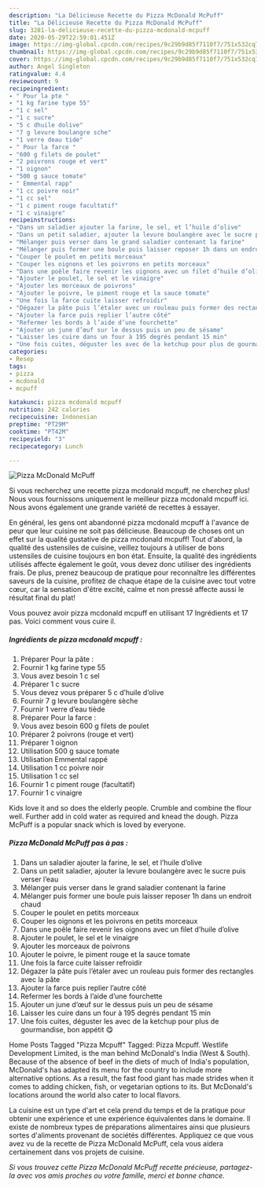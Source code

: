 ```yaml
---
description: "La Délicieuse Recette du Pizza McDonald McPuff"
title: "La Délicieuse Recette du Pizza McDonald McPuff"
slug: 3281-la-delicieuse-recette-du-pizza-mcdonald-mcpuff
date: 2020-05-29T22:59:01.451Z
image: https://img-global.cpcdn.com/recipes/9c29b9d85f7110f7/751x532cq70/pizza-mcdonald-mcpuff-photo-principale-de-la-recette.jpg
thumbnail: https://img-global.cpcdn.com/recipes/9c29b9d85f7110f7/751x532cq70/pizza-mcdonald-mcpuff-photo-principale-de-la-recette.jpg
cover: https://img-global.cpcdn.com/recipes/9c29b9d85f7110f7/751x532cq70/pizza-mcdonald-mcpuff-photo-principale-de-la-recette.jpg
author: Angel Singleton
ratingvalue: 4.4
reviewcount: 9
recipeingredient:
- " Pour la pte "
- "1 kg farine type 55"
- "1 c sel"
- "1 c sucre"
- "5 c dhuile dolive"
- "7 g levure boulangre sche"
- "1 verre deau tide"
- " Pour la farce "
- "600 g filets de poulet"
- "2 poivrons rouge et vert"
- "1 oignon"
- "500 g sauce tomate"
- " Emmental rapp"
- "1 cc poivre noir"
- "1 cc sel"
- "1 c piment rouge facultatif"
- "1 c vinaigre"
recipeinstructions:
- "Dans un saladier ajouter la farine, le sel, et l’huile d’olive"
- "Dans un petit saladier, ajouter la levure boulangère avec le sucre puis verser l’eau"
- "Mélanger puis verser dans le grand saladier contenant la farine"
- "Mélanger puis former une boule puis laisser reposer 1h dans un endroit chaud"
- "Couper le poulet en petits morceaux"
- "Couper les oignons et les poivrons en petits morceaux"
- "Dans une poêle faire revenir les oignons avec un filet d’huile d’olive"
- "Ajouter le poulet, le sel et le vinaigre"
- "Ajouter les morceaux de poivrons"
- "Ajouter le poivre, le piment rouge et la sauce tomate"
- "Une fois la farce cuite laisser refroidir"
- "Dégazer la pâte puis l’étaler avec un rouleau puis former des rectangles avec la pâte"
- "Ajouter la farce puis replier l’autre côté"
- "Refermer les bords à l’aide d’une fourchette"
- "Ajouter un june d’œuf sur le dessus puis un peu de sésame"
- "Laisser les cuire dans un four à 195 degrés pendant 15 min"
- "Une fois cuites, déguster les avec de la ketchup pour plus de gourmandise, bon appétit 😋"
categories:
- Resep
tags:
- pizza
- mcdonald
- mcpuff

katakunci: pizza mcdonald mcpuff 
nutrition: 242 calories
recipecuisine: Indonesian
preptime: "PT29M"
cooktime: "PT42M"
recipeyield: "3"
recipecategory: Lunch

---
```



![Pizza McDonald McPuff](https://img-global.cpcdn.com/recipes/9c29b9d85f7110f7/751x532cq70/pizza-mcdonald-mcpuff-photo-principale-de-la-recette.jpg)

Si vous recherchez une recette pizza mcdonald mcpuff, ne cherchez plus! Nous vous fournissons uniquement le meilleur pizza mcdonald mcpuff ici. Nous avons également une grande variété de recettes à essayer.

En général, les gens ont abandonné pizza mcdonald mcpuff à l'avance de peur que leur cuisine ne soit pas délicieuse. Beaucoup de choses ont un effet sur la qualité gustative de pizza mcdonald mcpuff! Tout d'abord, la qualité des ustensiles de cuisine, veillez toujours à utiliser de bons ustensiles de cuisine toujours en bon état. Ensuite, la qualité des ingrédients utilisés affecte également le goût, vous devez donc utiliser des ingrédients frais. De plus, prenez beaucoup de pratique pour reconnaître les différentes saveurs de la cuisine, profitez de chaque étape de la cuisine avec tout votre cœur, car la sensation d'être excité, calme et non pressé affecte aussi le résultat final du plat!

<!--inarticleads1-->

Vous pouvez avoir pizza mcdonald mcpuff en utilisant 17 Ingrédients et 17 pas. Voici comment vous cuire il.

##### Ingrédients de pizza mcdonald mcpuff :

1. Préparer  Pour la pâte :
1. Fournir 1 kg farine type 55
1. Vous avez besoin 1 c sel
1. Préparer 1 c sucre
1. Vous devez vous préparer 5 c d’huile d’olive
1. Fournir 7 g levure boulangère sèche
1. Fournir 1 verre d’eau tiède
1. Préparer  Pour la farce :
1. Vous avez besoin 600 g filets de poulet
1. Préparer 2 poivrons (rouge et vert)
1. Préparer 1 oignon
1. Utilisation 500 g sauce tomate
1. Utilisation  Emmental rappé
1. Utilisation 1 cc poivre noir
1. Utilisation 1 cc sel
1. Fournir 1 c piment rouge (facultatif)
1. Fournir 1 c vinaigre


Kids love it and so does the elderly people. Crumble and combine the flour well. Further add in cold water as required and knead the dough. Pizza McPuff is a popular snack which is loved by everyone. 

<!--inarticleads2-->

##### Pizza McDonald McPuff pas à pas :

1. Dans un saladier ajouter la farine, le sel, et l’huile d’olive
1. Dans un petit saladier, ajouter la levure boulangère avec le sucre puis verser l’eau
1. Mélanger puis verser dans le grand saladier contenant la farine
1. Mélanger puis former une boule puis laisser reposer 1h dans un endroit chaud
1. Couper le poulet en petits morceaux
1. Couper les oignons et les poivrons en petits morceaux
1. Dans une poêle faire revenir les oignons avec un filet d’huile d’olive
1. Ajouter le poulet, le sel et le vinaigre
1. Ajouter les morceaux de poivrons
1. Ajouter le poivre, le piment rouge et la sauce tomate
1. Une fois la farce cuite laisser refroidir
1. Dégazer la pâte puis l’étaler avec un rouleau puis former des rectangles avec la pâte
1. Ajouter la farce puis replier l’autre côté
1. Refermer les bords à l’aide d’une fourchette
1. Ajouter un june d’œuf sur le dessus puis un peu de sésame
1. Laisser les cuire dans un four à 195 degrés pendant 15 min
1. Une fois cuites, déguster les avec de la ketchup pour plus de gourmandise, bon appétit 😋


Home Posts Tagged &#34;Pizza Mcpuff&#34; Tagged: Pizza Mcpuff. Westlife Development Limited, is the man behind McDonald&#39;s India (West &amp; South). Because of the absence of beef in the diets of much of India&#39;s population, McDonald&#39;s has adapted its menu for the country to include more alternative options. As a result, the fast food giant has made strides when it comes to adding chicken, fish, or vegetarian options to its. But McDonald&#39;s locations around the world also cater to local flavors. 

<!--inarticleads1-->

<p>
La cuisine est un type d'art et cela prend du temps et de la pratique pour obtenir une expérience et une expérience équivalentes dans le domaine. Il existe de nombreux types de préparations alimentaires ainsi que plusieurs sortes d'aliments provenant de sociétés différentes. Appliquez ce que vous avez vu de la recette de Pizza McDonald McPuff, cela vous aidera certainement dans vos projets de cuisine.
</p>

<p>
<i>Si vous trouvez cette Pizza McDonald McPuff recette précieuse, partagez-la avec vos amis proches ou votre famille, merci et bonne chance.</i>
</p>
